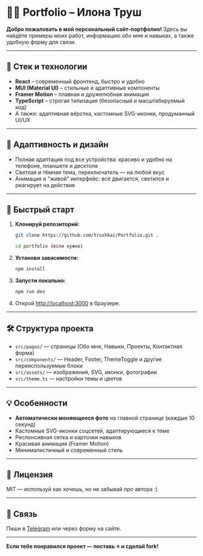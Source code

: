 # 👩‍💻 Portfolio – Илона Труш

**Добро пожаловать в мой персональный сайт-портфолио!**
Здесь вы найдёте примеры моих работ, информацию обо мне и навыках, а также удобную форму для связи.

---

## 🚀 Стек и технологии

- **React** – современный фронтенд, быстро и удобно
- **MUI (Material UI)** – стильные и адаптивные компоненты
- **Framer Motion** – плавная и дружелюбная анимация
- **TypeScript** – строгая типизация (безопасный и масштабируемый код)
- А также: адаптивная вёрстка, кастомные SVG-иконки, продуманный UI/UX

---

## 📱 Адаптивность и дизайн

- Полная адаптация под все устройства: красиво и удобно на телефоне, планшете и десктопе
- Светлая и тёмная тема, переключатель — на любой вкус
- Анимация и "живой" интерфейс: всё двигается, светится и реагирует на действия

---

## 🔗 Быстрый старт

1. **Клонируй репозиторий:**
    ```bash
    git clone https://github.com/trushkai/Portfolio.git .
    ```
    ```bash
    cd portfolio (если нужно)
2. **Установи зависимости:**
    ```bash
    npm install
    ```
3. **Запусти локально:**
    ```bash
    npm run dev
    ```
4. Открой [http://localhost:3000](http://localhost:3000) в браузере.

---

## 🛠️ Структура проекта

- `src/pages/` — страницы (Обо мне, Навыки, Проекты, Контактная форма)
- `src/components/` — Header, Footer, ThemeToggle и другие переиспользуемые блоки
- `src/assets/` — изображения, SVG, иконки, фотографии
- `src/theme.ts` — настройки темы и цветов

---

## 💡 Особенности

- **Автоматически меняющееся фото** на главной странице (каждые 10 секунд)
- Кастомные SVG-иконки соцсетей, адаптирующиеся к теме
- Респонсивная сетка и карточки навыков
- Красивая анимация (Framer Motion)
- Минималистичный и современный стиль

---

## 📝 Лицензия

MIT — используй как хочешь, но не забывай про автора :)

---

## 🤝 Связь

Пиши в [Telegram](https://t.me/ttrushnaya) или через форму на сайте.

---

**Если тебе понравился проект — поставь ⭐️ и сделай fork!**
